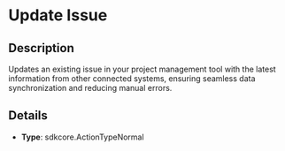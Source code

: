 
# Update Issue

## Description

Updates an existing issue in your project management tool with the latest information from other connected systems, ensuring seamless data synchronization and reducing manual errors.

## Details

- **Type**: sdkcore.ActionTypeNormal
